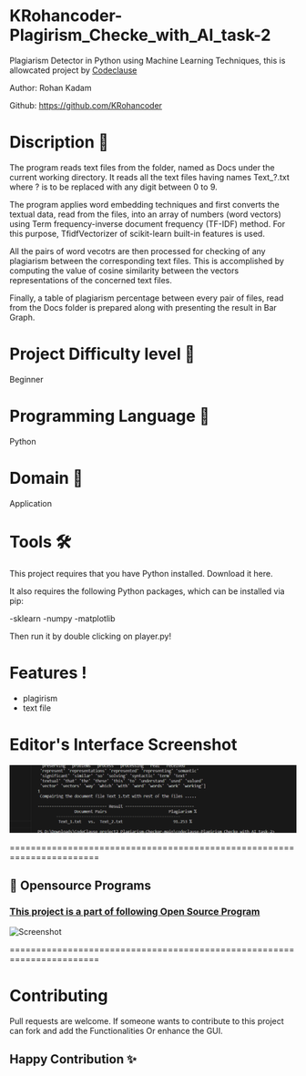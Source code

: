 # KRohancoder-Plagirism_Checke_with_AI_task-2

Plagiarism Detector in Python using Machine Learning Techniques, this is allowcated project by [Codeclause](https://codeclause.com/) 

Author: Rohan Kadam

Github: https://github.com/KRohancoder

# Discription 📀

The program reads text files from the folder, named as Docs under the current 
working directory. It reads all the text files having names Text_?.txt where ?
is to be replaced with any digit between 0 to 9.

The program applies word embedding techniques and first converts the textual 
data, read from the files, into an array of numbers (word vectors) using 
Term frequency-inverse document frequency (TF-IDF) method. For this purpose, 
TfidfVectorizer of scikit-learn built-in features is used.

All the pairs of word vecotrs are then processed for checking of any plagiarism 
between the corresponding text files. This is accomplished by computing the 
value of cosine similarity between the vectors representations of the concerned
text files.

Finally, a table of plagiarism percentage between every pair of files, read 
from the Docs folder is prepared along with presenting the result in Bar Graph.

# Project Difficulty level 🥇
Beginner

# Programming Language 🐍
Python

# Domain 🏥
Application

# Tools 🛠
This project requires that you have Python installed. Download it here.

It also requires the following Python packages, which can be installed via pip:

-sklearn
-numpy
-matplotlib

Then run it by double clicking on player.py!


# Features !

- plagirism
- text file 

# Editor's Interface Screenshot

![Screenshot](pp.PNG)

=======================================================================

## 📌 Opensource Programs

### [This project is a part of following Open Source Program](https://codeclause.com/)

![Screenshot](codeclause.jpg)


=======================================================================

# Contributing
Pull requests are welcome. If someone wants to contribute to this project can fork and add the Functionalities Or enhance the GUI.

## Happy Contribution ✨
